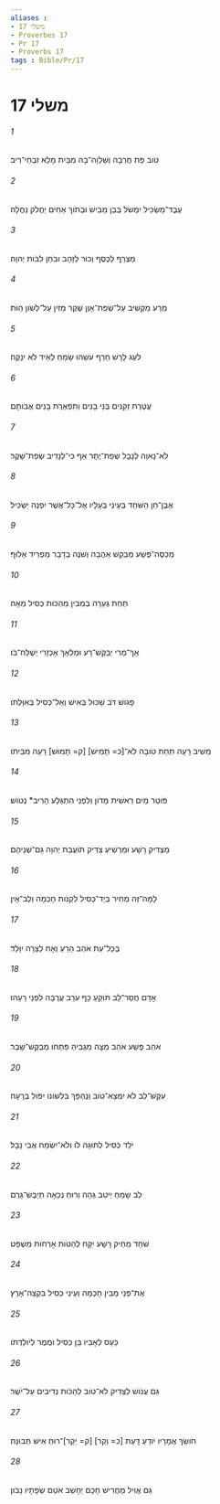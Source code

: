 ```yaml
---
aliases : 
- משלי 17
- Proverbes 17
- Pr 17
- Proverbs 17
tags : Bible/Pr/17
---
```


# משלי 17

###### 1
טֹוב פַּת חֲרֵבָה וְשַׁלְוָה־בָהּ מִבַּיִת מָלֵא זִבְחֵי־רִיב׃
###### 2
עֶבֶד־מַשְׂכִּיל יִמְשֹׁל בְּבֵן מֵבִישׁ וּבְתֹוךְ אַחִים יַחֲלֹק נַחֲלָה׃
###### 3
מַצְרֵף לַכֶּסֶף וְכוּר לַזָּהָב וּבֹחֵן לִבֹּות יְהוָה׃
###### 4
מֵרַע מַקְשִׁיב עַל־שְׂפַת־אָוֶן שֶׁקֶר מֵזִין עַל־לְשֹׁון הַוֹּת׃
###### 5
לֹעֵג לָרָשׁ חֵרֵף עֹשֵׂהוּ שָׂמֵחַ לְאֵיד לֹא יִנָּקֶה׃
###### 6
עֲטֶרֶת זְקֵנִים בְּנֵי בָנִים וְתִפְאֶרֶת בָּנִים אֲבֹותָם׃
###### 7
לֹא־נָאוָה לְנָבָל שְׂפַת־יֶתֶר אַף כִּי־לְנָדִיב שְׂפַת־שָׁקֶר׃
###### 8
אֶבֶן־חֵן הַשֹּׁחַד בְּעֵינֵי בְעָלָיו אֶל־כָּל־אֲשֶׁר יִפְנֶה יַשְׂכִּיל׃
###### 9
מְכַסֶּה־פֶּשַׁע מְבַקֵּשׁ אַהֲבָה וְשֹׁנֶה בְדָבָר מַפְרִיד אַלּוּף׃
###### 10
תֵּחַת גְּעָרָה בְמֵבִין מֵהַכֹּות כְּסִיל מֵאָה׃
###### 11
אַךְ־מְרִי יְבַקֶּשׁ־רָע וּמַלְאָךְ אַכְזָרִי יְשֻׁלַּח־בֹּו׃
###### 12
פָּגֹושׁ דֹּב שַׁכּוּל בְּאִישׁ וְאַל־כְּסִיל בְּאִוַּלְתֹּו׃
###### 13
מֵשִׁיב רָעָה תַּחַת טֹובָה לֹא־[כ= תָמִישׁ] [ק= תָמוּשׁ] רָעָה מִבֵּיתֹו׃
###### 14
פֹּוטֵר מַיִם רֵאשִׁית מָדֹון וְלִפְנֵי הִתְגַּלַּע הָרִיב* נְטֹושׁ׃
###### 15
מַצְדִּיק רָשָׁע וּמַרְשִׁיעַ צַדִּיק תֹּועֲבַת יְהוָה גַּם־שְׁנֵיהֶם׃
###### 16
לָמָּה־זֶּה מְחִיר בְּיַד־כְּסִיל לִקְנֹות חָכְמָה וְלֶב־אָיִן׃
###### 17
בְּכָל־עֵת אֹהֵב הָרֵעַ וְאָח לְצָרָה יִוָּלֵד׃
###### 18
אָדָם חֲסַר־לֵב תֹּוקֵעַ כָּף עֹרֵב עֲרֻבָּה לִפְנֵי רֵעֵהוּ׃
###### 19
אֹהֵב פֶּשַׁע אֹהֵב מַצָּה מַגְבִּיהַּ פִּתְחֹו מְבַקֶּשׁ־שָׁבֶר׃
###### 20
עִקֶּשׁ־לֵב לֹא יִמְצָא־טֹוב וְנֶהְפָּךְ בִּלְשֹׁונֹו יִפֹּול בְּרָעָה׃
###### 21
יֹלֵד כְּסִיל לְתוּגָה לֹו וְלֹא־יִשְׂמַח אֲבִי נָבָל׃
###### 22
לֵב שָׂמֵחַ יֵיטִב גֵּהָה וְרוּחַ נְכֵאָה תְּיַבֶּשׁ־גָּרֶם׃
###### 23
שֹׁחַד מֵחֵיק רָשָׁע יִקָּח לְהַטֹּות אָרְחֹות מִשְׁפָּט׃
###### 24
אֶת־פְּנֵי מֵבִין חָכְמָה וְעֵינֵי כְסִיל בִּקְצֵה־אָרֶץ׃
###### 25
כַּעַס לְאָבִיו בֵּן כְּסִיל וּמֶמֶר לְיֹולַדְתֹּו׃
###### 26
גַּם עֲנֹושׁ לַצַּדִּיק לֹא־טֹוב לְהַכֹּות נְדִיבִים עַל־יֹשֶׁר׃
###### 27
חֹושֵׂךְ אֲמָרָיו יֹודֵעַ דָּעַת [כ= וְקַר] [ק= יְקַר]־רוּחַ אִישׁ תְּבוּנָה׃
###### 28
גַּם אֱוִיל מַחֲרִישׁ חָכָם יֵחָשֵׁב אֹטֵם שְׂפָתָיו נָבֹון׃
